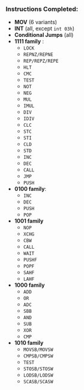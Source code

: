 ### Instructions Completed:

- **MOV** (6 variants)
- **INT** (all, except `int 03h`)
- **Conditional Jumps** (all)
- **1111 family** :
  - `LOCK`
  - `REPNZ/REPNE`
  - `REP/REPZ/REPE`
  - `HLT`
  - `CMC`
  - `TEST`
  - `NOT`
  - `NEG`
  - `MUL`
  - `IMUL`
  - `DIV`
  - `IDIV`
  - `CLC`
  - `STC`
  - `STI`
  - `CLD`
  - `STD`
  - `INC`
  - `DEC`
  - `CALL`
  - `JMP`
  - `PUSH`
- **0100 family**:
  - `INC`
  - `DEC`
  - `PUSH`
  - `POP`
- **1001 family**
  - `NOP`
  - `XCHG`
  - `CBW`
  - `CALL`
  - `WAIT`
  - `PUSHF`
  - `POPF`
  - `SAHF`
  - `LAHF`
- **1000 family**
  - `ADD`
  - `OR`
  - `ADC`
  - `SBB`
  - `AND`
  - `SUB`
  - `XOR`
  - `CMP`
- **1010 family**
  - `MOVSB/MOVSW`
  - `CMPSB/CMPSW`
  - `TEST`
  - `STOSB/STOSW`
  - `LODSB/LODSW`
  - `SCASB/SCASW`
